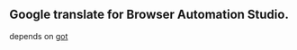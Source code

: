 ## Google translate for Browser Automation Studio. 


depends on [got](https://github.com/liteCarma/bas-got)